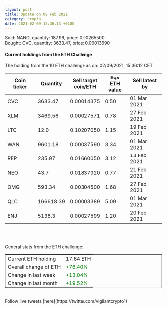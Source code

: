 ```yaml
---
layout: post
title: Update on 09 Feb 2021
category: crypto
date: 2021-02-09 15:36:13 +0100
---
```

<!-- Global site tag (gtag.js) - Google Analytics -->
<script async src="https://www.googletagmanager.com/gtag/js?id=UA-103831149-5"></script>
<script>
  window.dataLayer = window.dataLayer || [];
  function gtag(){dataLayer.push(arguments);}
  gtag('js', new Date());

  gtag('config', 'UA-103831149-5');
</script>
Sold: NANO, quantity:       187.99, price:   0.00265500<br>Bought: CVC, quantity:      3633.47, price:   0.00013690<br>

#### Current holdings from the ETH Challenge

The holding from the 10 ETH challenge as on: 02/09/2021, 15:36:12 CET

|Coin ticker|Quantity|Sell target<br>coin/ETH|Eqv ETH<br>value|Sell latest by|
|-----------|--------|-----------|-----------|--------------|
CVC|3633.47|  0.00014375|0.50|01 Mar 2021|
XLM|3469.56|  0.00027571|0.78|27 Feb 2021|
LTC|12.0|  0.10207050|1.15|19 Feb 2021|
WAN|9601.18|  0.00037590|3.34|01 Mar 2021|
REP|235.97|  0.01660050|3.12|13 Feb 2021|
NEO|43.7|  0.01837920|0.77|21 Feb 2021|
OMG|593.34|  0.00304500|1.68|27 Feb 2021|
QLC|166618.39|  0.00003389|5.09|01 Mar 2021|
ENJ|5138.3|  0.00027599|1.20|20 Feb 2021|

<br>
<br>
<br>
General stats from the ETH challenge:

<table style="border:1px solid black;margin-left:auto;margin-right:auto;">
	<tbody>
	<tr>
		<td>Current ETH holding</td>
		<td>     17.64 ETH</td>
	</tr>
	<tr>
		<td>Overall change of ETH</td>
		<td><font color="green">+76.40%</font></td>
	</tr>
	<tr>
		<td>Change in last week</td>
		<td><font color="green">+13.04%</font></td>
	</tr>
	<tr>
		<td>Change in last month</td>
		<td><font color="green">+19.52%</font></td>
	</tr>
	</tbody>
</table>

<br>
Follow live tweets [here](https://twitter.com/vigilantcrypto1)
<br>
<br>